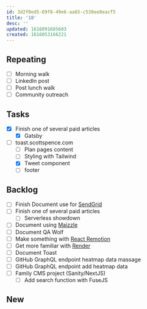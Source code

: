 ```yaml
---
id: 3d2f0ed5-69f8-49e6-aa65-c538ee8eacf5
title: '18'
desc: ''
updated: 1616091685603
created: 1616053166221
---
```


## Repeating

- [ ] Morning walk
- [ ] LinkedIn post
- [ ] Post lunch walk
- [ ] Community outreach

## Tasks

- [x] Finish one of several paid articles
  - [x] Gatsby
- [ ] toast.scottspence.com
  - [ ] Plan pages content
  - [ ] Styling with Tailwind
  - [x] Tweet component
  - [ ] footer

## Backlog

- [ ] Finish Document use for [SendGrid]
- [ ] Finish one of several paid articles
  - [ ] Serverless showdown
- [ ] Document using [Maizzle]
- [ ] Document QA Wolf
- [ ] Make something with [React Remotion]
- [ ] Get more familiar with [Render]
- [ ] Document Toast
- [ ] GitHub GraphQL endpoint heatmap data massage
- [ ] GitHub GraphQL endpoint add heatmap data
- [ ] Family CMS project (Sanity/NextJS)
  - [ ] Add search function with FuseJS

## New

<!-- Links -->

[react remotion]:
  https://twitter.com/JNYBGR/status/1358824089960542208
[maizzle]: https://maizzle.com/
[sendgrid]: https://app.sendgrid.com
[render]: https://render.com/
